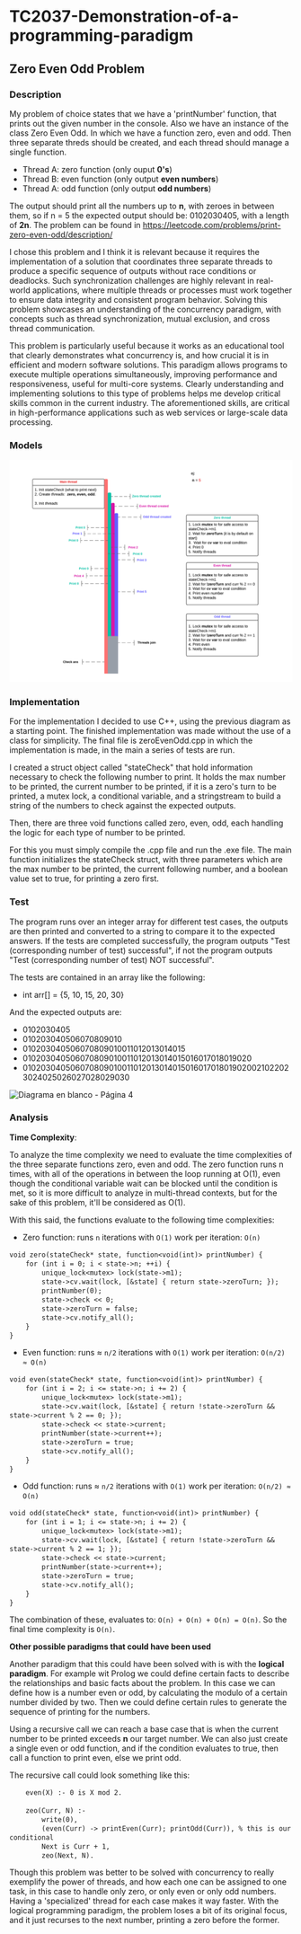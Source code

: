 # TC2037-Demonstration-of-a-programming-paradigm

## Zero Even Odd Problem 

### Description

My problem of choice states that we have a 'printNumber' function, that prints out the given 
number in the console. Also we have an instance of the class Zero Even Odd. In which we have 
a function zero, even and odd. Then three separate threds should be created, and each thread 
should manage a single function. 

- Thread A: zero function (only ouput **0's**)
- Thread B: even function (only output **even numbers**)
- Thread A: odd function (only output **odd numbers**)

The output should print all the numbers up to **n**, with zeroes in between them, so if
n = 5 the expected output should be: 0102030405, with a length of **2n**. The problem can 
be found in https://leetcode.com/problems/print-zero-even-odd/description/

I chose this problem and I think it is relevant because it requires the implementation of a solution 
that coordinates three separate threads to produce a specific sequence of outputs without race conditions or deadlocks.
Such synchronization challenges are highly relevant in real-world applications, where multiple threads or processes must 
work together to ensure data integrity and consistent program behavior. Solving this problem showcases an understanding 
of the concurrency paradigm, with concepts such as thread synchronization, mutual exclusion, and cross thread communication. 

This problem is particularly useful because it works as an educational tool that clearly demonstrates what concurrency is, 
and how crucial it is in efficient and modern software solutions. This paradigm allows programs to execute multiple operations
simultaneously, improving performance and responsiveness, useful for multi-core systems. Clearly understanding and implementing
solutions to this type of problems helps me develop critical skills common in the current industry. The aforementioned skills, 
are critical in high-performance applications such as web services or large-scale data processing. 

### Models

![zeroEvenOdd_Diagram](https://github.com/SebastianCo1126/TC2037-Demonstration-of-a-programming-paradigm/blob/main/zeroEvenOdd_Diagram.png)

### Implementation

For the implementation I decided to use C++, using the previous diagram as a starting point. The finished implementation 
was made without the use of a class for simplicity. The final file is zeroEvenOdd.cpp in which the implementation is made, 
in the main a series of tests are run. 

I created a struct object called "stateCheck" that hold information necessary to check the following number to print. It holds
the max number to be printed, the current number to be printed, if it is a zero's turn to be printed, a mutex lock, a conditional 
variable, and a stringstream to build a string of the numbers to check against the expected outputs. 

Then, there are three void functions called zero, even, odd, each handling the logic for each type of number to be printed. 

For this you must simply compile the .cpp file and run the .exe file. The main function initializes the stateCheck struct, 
with three parameters which are the max number to be printed, the current following number, and a boolean value set to true, 
for printing a zero first. 

### Test

The program runs over an integer array for different test cases, the outputs are then printed 
and converted to a string to compare it to the expected answers. If the tests are completed successfully, the program outputs
"Test (corresponding number of test) successful", if not the program outputs "Test (corresponding number of test) NOT successful".

The tests are contained in an array like the following: 

- int arr[] = {5, 10, 15, 20, 30}

And the expected outputs are:

- 0102030405
- 010203040506070809010
- 010203040506070809010011012013014015
- 010203040506070809010011012013014015016017018019020
- 010203040506070809010011012013014015016017018019020021022023024025026027028029030


![Diagrama en blanco - Página 4](https://github.com/SebastianCo1126/TC2037-Demonstration-of-a-programming-paradigm/assets/150994751/0cc665de-32a1-43ec-bf66-05e57a1b065b)

### Analysis

**Time Complexity**: 

To analyze the time complexity we need to evaluate the time complexities of the three separate functions zero, even and odd. 
The zero function runs n times, with all of the operations in between the loop running at O(1), even though the conditional
variable wait can be blocked until the condition is met, so it is more difficult to analyze in multi-thread contexts, but 
for the sake of this problem, it'll be considered as O(1). 

With this said, the functions evaluate to the following time complexities: 

- Zero function: runs `n` iterations with `O(1)` work per iteration: `O(n)`

```
void zero(stateCheck* state, function<void(int)> printNumber) {
    for (int i = 0; i < state->n; ++i) {
        unique_lock<mutex> lock(state->m1);
        state->cv.wait(lock, [&state] { return state->zeroTurn; });
        printNumber(0);
        state->check << 0;
        state->zeroTurn = false;
        state->cv.notify_all();
    }
}
```

- Even function: runs ≈ `n/2` iterations with `O(1)` work per iteration: `O(n/2) ≈ O(n)`

```
void even(stateCheck* state, function<void(int)> printNumber) {
    for (int i = 2; i <= state->n; i += 2) {
        unique_lock<mutex> lock(state->m1);
        state->cv.wait(lock, [&state] { return !state->zeroTurn && state->current % 2 == 0; });
        state->check << state->current;
        printNumber(state->current++);
        state->zeroTurn = true;
        state->cv.notify_all();
    }
}
```

- Odd function: runs ≈ `n/2` iterations with `O(1)` work per iteration: `O(n/2) ≈ O(n)`

```
void odd(stateCheck* state, function<void(int)> printNumber) {
    for (int i = 1; i <= state->n; i += 2) {
        unique_lock<mutex> lock(state->m1);
        state->cv.wait(lock, [&state] { return !state->zeroTurn && state->current % 2 == 1; });
        state->check << state->current;
        printNumber(state->current++);
        state->zeroTurn = true;
        state->cv.notify_all();
    }
}
```

The combination of these, evaluates to: `O(n) + O(n) + O(n) = O(n)`. So the final time complexity is `O(n)`. 

**Other possible paradigms that could have been used**

Another paradigm that this could have been solved with is with the **logical paradigm**. For example wit Prolog we could define certain facts to describe the relationships and basic facts about the problem. In this case we can define how is a number even or odd, by calculating the modulo of a certain number divided by two. Then we could define certain rules to generate the sequence of printing for the numbers. 

Using a recursive call we can reach a base case that is when the current number to be printed exceeds **n** our target number. We can also just create a single even or odd function, and if the condition evaluates to true, then call a function to print even, else we print odd. 

The recursive call could look something like this: 

```
    even(X) :- 0 is X mod 2.

    zeo(Curr, N) :-
        write(0),
        (even(Curr) -> printEven(Curr); printOdd(Curr)), % this is our conditional
        Next is Curr + 1,
        zeo(Next, N).
```

Though this problem was better to be solved with concurrency to really exemplify the power of threads, and how each one can be assigned to one task, in this case to handle only zero, or only even or only odd numbers. Having a 'specialized' thread for each case makes it way faster. With the logical programming paradigm, the problem loses a bit of its original focus, and it just recurses to the next number, printing a zero before the former. 


